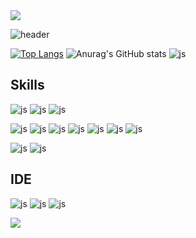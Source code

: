 
<img src="https://capsule-render.vercel.app/api?type=waving&color=BDBDC8&height=150&section=header" />

![header](https://capsule-render.vercel.app/api?type=waving&color=0:64b3f4,100:92FE9D&height=200&section=header&text=Jen's%20Github&fontColor=FFFFFF&fontSize=50&animation=twinkling&reversal=true&fontAlign=20&fontAlignY=25)

[![Top Langs](https://github-readme-stats.vercel.app/api/top-langs/?username=jjjen23)](https://github.com/anuraghazra/github-readme-stats)
![Anurag's GitHub stats](https://github-readme-stats.vercel.app/api?username=jjjen23&show_icons=true&theme=radical)
![js](https://github-readme-stats.vercel.app/api/top-langs/?username=jjjen23&theme=blue-green)

## Skills
![js](https://img.shields.io/badge/Python-14354C?style=for-the-badge&logo=python&logoColor=white)
![js](https://img.shields.io/badge/JavaScript-F7DF1E?style=for-the-badge&logo=JavaScript&logoColor=white)
![js](https://img.shields.io/badge/Java-ED8B00?style=for-the-badge&logo=openjdk&logoColor=white)

![js](https://img.shields.io/badge/HTML5-E34F26?style=for-the-badge&logo=html5&logoColor=white)
![js](https://img.shields.io/badge/CSS3-1572B6?style=for-the-badge&logo=css3&logoColor=white)
![js](https://img.shields.io/badge/Figma-F24E1E?style=for-the-badge&logo=figma&logoColor=white)
![js](https://img.shields.io/badge/Bootstrap-563D7C?style=for-the-badge&logo=bootstrap&logoColor=white)
![js](https://img.shields.io/badge/Node.js-43853D?style=for-the-badge&logo=node.js&logoColor=white)
![js](https://img.shields.io/badge/React-20232A?style=for-the-badge&logo=react&logoColor=61DAFB)
![js](https://img.shields.io/badge/Redux-593D88?style=for-the-badge&logo=redux&logoColor=white)

![js](https://img.shields.io/badge/Firebase-039BE5?style=for-the-badge&logo=Firebase&logoColor=white)
![js](https://img.shields.io/badge/MySQL-00000F?style=for-the-badge&logo=mysql&logoColor=white)

## IDE
![js](https://img.shields.io/badge/Visual_Studio_Code-0078D4?style=for-the-badge&logo=visual%20studio%20code&logoColor=white)
![js](https://img.shields.io/badge/Eclipse-2C2255?style=for-the-badge&logo=eclipse&logoColor=white)
![js](https://img.shields.io/badge/Android_Studio-3DDC84?style=for-the-badge&logo=android-studio&logoColor=white)


<img src="https://capsule-render.vercel.app/api?type=waving&color=BDBDC8&height=150&section=footer" />

<!--
**jjjen23/jjjen23** is a ✨ _special_ ✨ repository because its `README.md` (this file) appears on your GitHub profile.

Here are some ideas to get you started:

- 🔭 I’m currently working on ...
- 🌱 I’m currently learning ...
- 👯 I’m looking to collaborate on ...
- 🤔 I’m looking for help with ...
- 💬 Ask me about ...
- 📫 How to reach me: ...
- 😄 Pronouns: ...
- ⚡ Fun fact: ...
-->
